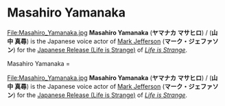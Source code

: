 #  Masahiro Yamanaka 

[File:Masahiro_Yamanaka.jpg](thumb.md)
**Masahiro Yamanaka** (**ヤマナカ マサヒロ**) / (**山中 真尋**) is the Japanese voice actor of [Mark Jefferson](mark_jefferson.md) (**マーク・ジェファソン**) for the [Japanese Release (Life is Strange)](japanese_localization.md) of *[Life is Strange](life_is_strange.md)*.

 Masahiro Yamanaka =

[File:Masahiro_Yamanaka.jpg](thumb.md)
**Masahiro Yamanaka** (**ヤマナカ マサヒロ**) / (**山中 真尋**) is the Japanese voice actor of [Mark Jefferson](mark_jefferson.md) (**マーク・ジェファソン**) for the [Japanese Release (Life is Strange)](japanese_localization.md) of *[Life is Strange](life_is_strange.md)*.

